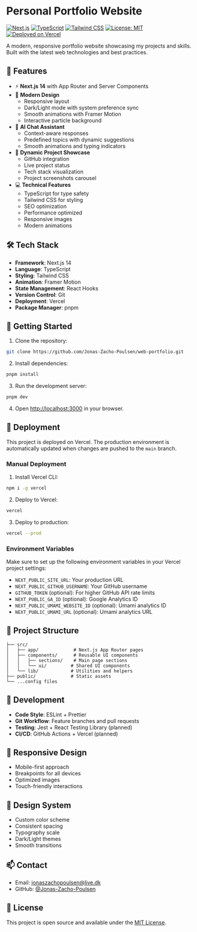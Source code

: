# Personal Portfolio Website

[![Next.js](https://img.shields.io/badge/Next.js-14-black)](https://nextjs.org/)
[![TypeScript](https://img.shields.io/badge/TypeScript-5.3-blue)](https://www.typescriptlang.org/)
[![Tailwind CSS](https://img.shields.io/badge/Tailwind-3.4-38B2AC)](https://tailwindcss.com/)
[![License: MIT](https://img.shields.io/badge/License-MIT-yellow.svg)](https://opensource.org/licenses/MIT)
[![Deployed on Vercel](https://img.shields.io/badge/Deployed%20on-Vercel-black)](https://web-portfolio-niglouvxv-jonas-zacho-poulsens-projects.vercel.app)

A modern, responsive portfolio website showcasing my projects and skills. Built with the latest web technologies and best practices.

## 🌟 Features

- ⚡ **Next.js 14** with App Router and Server Components
- 🎨 **Modern Design**
  - Responsive layout
  - Dark/Light mode with system preference sync
  - Smooth animations with Framer Motion
  - Interactive particle background
- 🤖 **AI Chat Assistant**
  - Context-aware responses
  - Predefined topics with dynamic suggestions
  - Smooth animations and typing indicators
- 🎯 **Dynamic Project Showcase**
  - GitHub integration
  - Live project status
  - Tech stack visualization
  - Project screenshots carousel
- 💻 **Technical Features**
  - TypeScript for type safety
  - Tailwind CSS for styling
  - SEO optimization
  - Performance optimized
  - Responsive images
  - Modern animations

## 🛠️ Tech Stack

- **Framework**: Next.js 14
- **Language**: TypeScript
- **Styling**: Tailwind CSS
- **Animation**: Framer Motion
- **State Management**: React Hooks
- **Version Control**: Git
- **Deployment**: Vercel
- **Package Manager**: pnpm

## 🚀 Getting Started

1. Clone the repository:
```bash
git clone https://github.com/Jonas-Zacho-Poulsen/web-portfolio.git
```

2. Install dependencies:
```bash
pnpm install
```

3. Run the development server:
```bash
pnpm dev
```

4. Open [http://localhost:3000](http://localhost:3000) in your browser.

## 🚀 Deployment

This project is deployed on Vercel. The production environment is automatically updated when changes are pushed to the `main` branch.

### Manual Deployment

1. Install Vercel CLI:
```bash
npm i -g vercel
```

2. Deploy to Vercel:
```bash
vercel
```

3. Deploy to production:
```bash
vercel --prod
```

### Environment Variables

Make sure to set up the following environment variables in your Vercel project settings:

- `NEXT_PUBLIC_SITE_URL`: Your production URL
- `NEXT_PUBLIC_GITHUB_USERNAME`: Your GitHub username
- `GITHUB_TOKEN` (optional): For higher GitHub API rate limits
- `NEXT_PUBLIC_GA_ID` (optional): Google Analytics ID
- `NEXT_PUBLIC_UMAMI_WEBSITE_ID` (optional): Umami analytics ID
- `NEXT_PUBLIC_UMAMI_URL` (optional): Umami analytics URL

## 📁 Project Structure

```
├── src/
│   ├── app/             # Next.js App Router pages
│   ├── components/      # Reusable UI components
│   │   ├── sections/    # Main page sections
│   │   └── ui/         # Shared UI components
│   └── lib/            # Utilities and helpers
├── public/             # Static assets
└── ...config files
```

## 🔧 Development

- **Code Style**: ESLint + Prettier
- **Git Workflow**: Feature branches and pull requests
- **Testing**: Jest + React Testing Library (planned)
- **CI/CD**: GitHub Actions + Vercel (planned)

## 📱 Responsive Design

- Mobile-first approach
- Breakpoints for all devices
- Optimized images
- Touch-friendly interactions

## 🎨 Design System

- Custom color scheme
- Consistent spacing
- Typography scale
- Dark/Light themes
- Smooth transitions

## 📫 Contact

- Email: jonaszachopoulsen@live.dk
- GitHub: [@Jonas-Zacho-Poulsen](https://github.com/Jonas-Zacho-Poulsen)

## 📄 License

This project is open source and available under the [MIT License](LICENSE).
